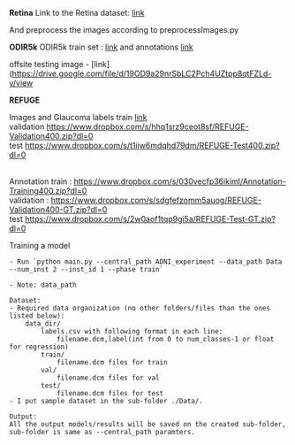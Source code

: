 **Retina**
 Link to the Retina dataset: [link](https://www.kaggle.com/c/diabetic-retinopathy-detection)

And preprocess the images according to preprocessImages.py

**ODIR5k**
ODIR5k train set : [link](https://drive.google.com/file/d/1UGrMGfb9zvbBqOvbV62G-XdUlBIAvOad/view) and annotations [link](https://drive.google.com/file/d/1jc7Dmp26km0PKRwf9u3Xcyui4SRiojcT/view)

offsite testing image - [link](https://drive.google.com/file/d/19OD9a29nrSbLC2Pch4UZtpp8qtFZLd-y/view

**REFUGE**
	
Images and Glaucoma labels train [link](https://www.dropbox.com/s/xd40dewhj0v5gw1/REFUGE-Training400.zip?dl=0) <br/>
validation https://www.dropbox.com/s/hhq1srz9ceot8sf/REFUGE-Validation400.zip?dl=0<br/>
test  https://www.dropbox.com/s/t1ijw6mdqhd79dm/REFUGE-Test400.zip?dl=0 <br/><br/>

Annotation train : https://www.dropbox.com/s/030vecfp36ikiml/Annotation-Training400.zip?dl=0 <br/>
validation : https://www.dropbox.com/s/sdgfefzomm5auog/REFUGE-Validation400-GT.zip?dl=0 <br/>
test https://www.dropbox.com/s/2w0aof1tqp9gi5a/REFUGE-Test-GT.zip?dl=0  <br/>


Training a model
```
- Run `python main.py --central_path ADNI_experiment --data_path Data  --num_inst 2 --inst_id 1 --phase train`
```

```
- Note: data_path 

Dataset:
- Required data organization (no other folders/files than the ones listed below):
	data_dir/
		labels.csv with following format in each line:
			filename.dcm,label(int from 0 to num_classes-1 or float for regression)
		train/
			filename.dcm files for train
		val/
			filename.dcm files for val
		test/
			filename.dcm files for test
- I put sample dataset in the sub-folder ./Data/.

Output:
All the output models/results will be saved on the created sub-folder, sub-folder is same as --central_path paramters.
```
